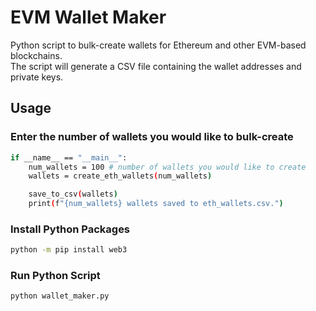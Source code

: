 # EVM Wallet Maker

Python script to bulk-create wallets for Ethereum and other EVM-based blockchains. <br /> 
The script will generate a CSV file containing the wallet addresses and private keys.

## Usage

### Enter the number of wallets you would like to bulk-create
```bash
if __name__ == "__main__":
    num_wallets = 100 # number of wallets you would like to create
    wallets = create_eth_wallets(num_wallets)

    save_to_csv(wallets)
    print(f"{num_wallets} wallets saved to eth_wallets.csv.")
```

### Install Python Packages
```bash
python -m pip install web3
```

### Run Python Script
```bash
python wallet_maker.py
```

